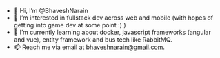 - 👋 Hi, I’m @BhaveshNarain
- 👀 I’m interested in fullstack dev across web and mobile (with hopes of getting into game dev at some point :) )
- 🌱 I’m currently learning about docker, javascript frameworks (angular and vue), entity framework and bus tech like RabbitMQ.
- 📫 Reach me via email at bhaveshnarain@gmail.com.

